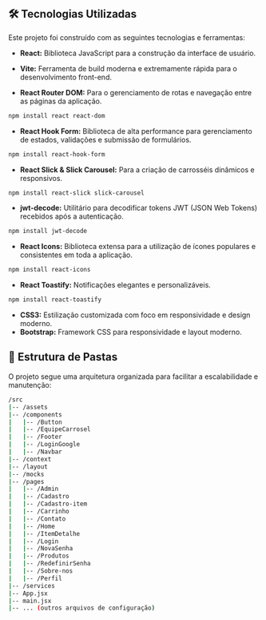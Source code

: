 ## 🛠️ Tecnologias Utilizadas

Este projeto foi construído com as seguintes tecnologias e ferramentas:

- **React:** Biblioteca JavaScript para a construção da interface de usuário.
- **Vite:** Ferramenta de build moderna e extremamente rápida para o desenvolvimento front-end.

- **React Router DOM:** Para o gerenciamento de rotas e navegação entre as páginas da aplicação.
```bash
npm install react react-dom
```
- **React Hook Form:** Biblioteca de alta performance para gerenciamento de estados, validações e submissão de formulários.
```bash
npm install react-hook-form
```
- **React Slick & Slick Carousel:** Para a criação de carrosséis dinâmicos e responsivos.
```bash
npm install react-slick slick-carousel
```
- **jwt-decode:** Utilitário para decodificar tokens JWT (JSON Web Tokens) recebidos após a autenticação.
```bash
npm install jwt-decode
```
- **React Icons:** Biblioteca extensa para a utilização de ícones populares e consistentes em toda a aplicação.
```bash
npm install react-icons
```
- **React Toastify:** Notificações elegantes e personalizáveis.
```bash
npm install react-toastify
```
- **CSS3:** Estilização customizada com foco em responsividade e design moderno.
- **Bootstrap:** Framework CSS para responsividade e layout moderno.


## 📂 Estrutura de Pastas

O projeto segue uma arquitetura organizada para facilitar a escalabilidade e manutenção:

```bash
/src
|-- /assets
|-- /components
|   |-- /Button
|   |-- /EquipeCarrosel
|   |-- /Footer
|   |-- /LoginGoogle
|   |-- /Navbar
|-- /context
|-- /layout
|-- /mocks
|-- /pages
|   |-- /Admin
|   |-- /Cadastro
|   |-- /Cadastro-item
|   |-- /Carrinho
|   |-- /Contato
|   |-- /Home
|   |-- /ItemDetalhe
|   |-- /Login
|   |-- /NovaSenha
|   |-- /Produtos
|   |-- /RedefinirSenha
|   |-- /Sobre-nos
|   |-- /Perfil
|-- /services 
|-- App.jsx
|-- main.jsx
|-- ... (outros arquivos de configuração)

```